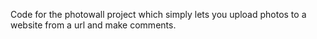 Code for the photowall project which simply lets you upload photos to a website from a url and make comments.